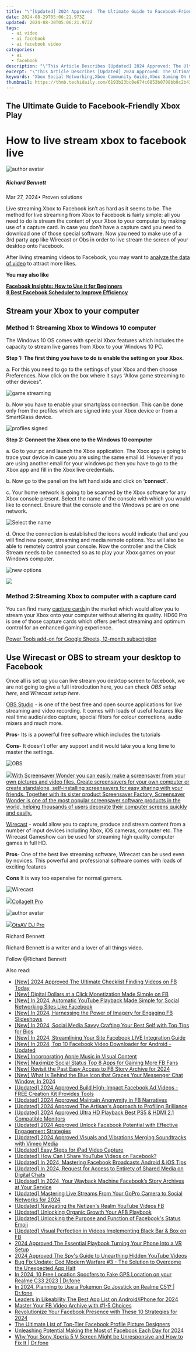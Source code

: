 ```yaml
---
title: "\"[Updated] 2024 Approved  The Ultimate Guide to Facebook-Friendly Xbox Play\""
date: 2024-08-29T05:06:21.973Z
updated: 2024-08-30T05:06:21.973Z
tags:
  - ai video
  - ai facebook
  - ai facebook video
categories:
  - ai
  - facebook
description: "\"This Article Describes [Updated] 2024 Approved: The Ultimate Guide to Facebook-Friendly Xbox Play\""
excerpt: "\"This Article Describes [Updated] 2024 Approved: The Ultimate Guide to Facebook-Friendly Xbox Play\""
keywords: "Xbox Social Networking,Xbox Community Guide,Xbox Gaming On Facebook,Engaging on Xbox & FB,Xbox Connectivity Tips,Xbox Friend List Strategies,Best Practices for Xbox and Facebook"
thumbnail: https://thmb.techidaily.com/6193b23bc0e674c0853b0708bb0c2b43a5237bddcffe969ab0d29845fe4343ae.jpg
---
```


## The Ultimate Guide to Facebook-Friendly Xbox Play

# How to live stream xbox to facebook live

![author avatar](https://images.wondershare.com/filmora/article-images/richard-bennett.jpg)

##### Richard Bennett

 Mar 27, 2024• Proven solutions

Live streaming Xbox to Facebook isn’t as hard as it seems to be. The method for live streaming from Xbox to Facebook is fairly simple: all you need to do is stream the content of your Xbox to your computer by making use of a capture card. In case you don’t have a capture card you need to download one of those special software. Now you need to make use of a 3rd party app like Wirecast or Obs in order to live stream the screen of your desktop onto Facebook.

After living streaming videos to Facebook, you may want to [analyze the data of video](https://tools.techidaily.com/wondershare/filmora/download/) to attract more likes.

**You may also like**

[**Facebook Insights: How to Use it for Beginners**](https://tools.techidaily.com/wondershare/filmora/download/)  
[**8 Best Facebook Scheduler to Improve Efficiency**](https://tools.techidaily.com/wondershare/filmora/download/)

## Stream your Xbox to your computer

### Method 1: Streaming Xbox to Windows 10 computer

The Windows 10 OS comes with special Xbox features which includes the capacity to stream live games from Xbox to your Windows 10 PC.

**Step 1: The first thing you have to do is enable the setting on your Xbox.**

a. For this you need to go to the settings of your Xbox and then choose Preferences. Now click on the box where it says “Allow game streaming to other devices”.

![game streaming ](https://images.wondershare.com/filmora/article-images/game-streaming.jpg)

b. Now you have to enable your smartglass connection. This can be done only from the profiles which are signed into your Xbox device or from a SmartGlass device.

![profiles signed ](https://images.wondershare.com/filmora/article-images/profiles-signed.jpg)

**Step 2: Connect the Xbox one to the Windows 10 computer**

a. Go to your pc and launch the Xbox application. The Xbox app is going to trace your device in case you are using the same email id. However if you are using another email for your windows pc then you have to go to the Xbox app and fill in the Xbox live credentials.

b. Now go to the panel on the left hand side and click on **‘connect’**.

c. Your home network is going to be scanned by the Xbox software for any Xbox console present. Select the name of the console with which you would like to connect. Ensure that the console and the Windows pc are on one network.

![Select the name ](https://images.wondershare.com/filmora/article-images/select-the-name.jpg)

d. Once the connection is established the icons would indicate that and you will find new power, streaming and media remote options. You will also be able to remotely control your console. Now the controller and the Click Stream needs to be connected so as to play your Xbox games on your Windows computer.

![new options ](https://images.wondershare.com/filmora/article-images/new-options.jpg)

<!-- affiliate ads begin -->
<a href="https://secure.2checkout.com/order/checkout.php?PRODS=4940317&QTY=1&AFFILIATE=108875&CART=1"><img src="https://secure.avangate.com/images/merchant/333ac5d90817d69113471fbb6e531bee/sps-partnership-728x90eng.png" border="0"></a>
<!-- affiliate ads end -->
### Method 2:Streaming Xbox to computer with a capture card

You can find many [capture cards](https://www.elgato.com/en/gaming)in the market which would allow you to stream your Xbox onto your computer without altering its quality. HD60 Pro is one of those capture cards which offers perfect streaming and optimum control for an enhanced gaming experience.

<!-- affiliate ads begin -->
<a href="https://secure.2checkout.com/order/checkout.php?PRODS=4721564&QTY=1&AFFILIATE=108875&CART=1">Power Tools add-on for Google Sheets, 12-month subscription</a>
<!-- affiliate ads end -->
## Use Wirecast or OBS to stream your desktop to Facebook

Once all is set up you can live stream you desktop screen to facebook, we are not going to give a full introdcution here, you can check _OBS setup here,_ and _Wirecast setup here._

[OBS Studio](https://obsproject.com/) \- is one of the best free and open source applications for live streaming and video recording. It comes with loads of useful features like real time audio/video capture, special filters for colour corrections, audio mixers and much more.

**Pros**\- Its is a powerful free software which includes the tutorials

**Cons**\- It doesn’t offer any support and it would take you a long time to master the settings.

![OBS ](https://images.wondershare.com/filmora/article-images/obs.jpg)

<!-- affiliate ads begin -->
<a href="https://secure.2checkout.com/order/checkout.php?PRODS=195080&QTY=1&AFFILIATE=108875&CART=1"><img src="https://www.blumentals.net/scrwonder/images/screensaver-software.png" border="0">With Screensaver Wonder you can easily make a screensaver from your own pictures and video files. Create screensavers for your own computer or create standalone, self-installing screensavers for easy sharing with your friends. Together with its sister product Screensaver Factory, Screensaver Wonder is one of the most popular screensaver software products in the world, helping thousands of users decorate their computer screens quickly and easily.</a>
<!-- affiliate ads end -->
[Wirecast](http://www.telestream.net/wirecast/overview.htm) \- would allow you to capture, produce and stream content from a number of input devices including Xbox, iOS cameras, computer etc. The Wirecast Gameshow can be used for streaming high quality computer games in full HD.

**Pros**\- One of the best live streaming software, Wirecast can be used even by novices. This powerful and professional software comes with loads of exciting features

**Cons** It is way too expensive for normal gamers.

![ Wirecast](https://images.wondershare.com/filmora/article-images/wirecast.jpg)

<!-- affiliate ads begin -->
<a href="https://secure.2checkout.com/order/checkout.php?PRODS=4530091&QTY=1&AFFILIATE=108875&CART=1"><img src="https://www.pearlmountainsoft.com/n_img/product/cit_win/banScrn.jpg" border="0">CollageIt Pro</a>
<!-- affiliate ads end -->
![author avatar](https://images.wondershare.com/filmora/article-images/richard-bennett.jpg)

<!-- affiliate ads begin -->
<a href="https://otszone.ots7.com/order/checkout.php?PRODS=4713321&QTY=1&AFFILIATE=108875&CART=1"><img src="https://green.ots7.com/screenshots/OtsAV/OtsAVDJ1.90-300x188.jpg" border="0">OtsAV DJ Pro</a>
<!-- affiliate ads end -->
Richard Bennett

Richard Bennett is a writer and a lover of all things video.

Follow @Richard Bennett

<span class="atpl-alsoreadstyle">Also read:</span>
<div><ul>
<li><a href="https://facebook-video-recording.techidaily.com/new-2024-approved-the-ultimate-checklist-finding-videos-on-fb-today/"><u>[New] 2024 Approved  The Ultimate Checklist  Finding Videos on FB Today</u></a></li>
<li><a href="https://facebook-video-recording.techidaily.com/new-digital-dollars-at-a-click-monetization-made-simple-on-fb/"><u>[New] Digital Dollars at a Click  Monetization Made Simple on FB</u></a></li>
<li><a href="https://facebook-video-recording.techidaily.com/new-in-2024-automatic-youtube-playback-made-simple-for-social-networking-sites-like-facebook/"><u>[New] In 2024, Automatic YouTube Playback Made Simple for Social Networking Sites Like Facebook</u></a></li>
<li><a href="https://facebook-video-recording.techidaily.com/new-in-2024-harnessing-the-power-of-imagery-for-engaging-fb-slideshows/"><u>[New] In 2024, Harnessing the Power of Imagery for Engaging FB Slideshows</u></a></li>
<li><a href="https://facebook-video-recording.techidaily.com/new-in-2024-social-media-savvy-crafting-your-best-self-with-top-tips-for-bios/"><u>[New] In 2024, Social Media Savvy  Crafting Your Best Self with Top Tips for Bios</u></a></li>
<li><a href="https://facebook-video-recording.techidaily.com/new-in-2024-streamlining-your-site-facebook-live-integration-guide/"><u>[New] In 2024, Streamlining Your Site  Facebook LIVE Integration Guide</u></a></li>
<li><a href="https://facebook-video-recording.techidaily.com/new-in-2024-top-10-facebook-video-downloader-for-android-updated/"><u>[New] In 2024, Top 10 Facebook Video Downloader for Android - Updated</u></a></li>
<li><a href="https://some-techniques.techidaily.com/new-incorporating-apple-music-in-visual-content/"><u>[New] Incorporating Apple Music in Visual Content</u></a></li>
<li><a href="https://facebook-video-recording.techidaily.com/new-maximize-social-status-top-8-apps-for-gaining-more-fb-fans/"><u>[New] Maximize Social Status  Top 8 Apps for Gaining More FB Fans</u></a></li>
<li><a href="https://facebook-video-recording.techidaily.com/new-revisit-the-past-easy-access-to-fb-story-archive-for-2024/"><u>[New] Revisit the Past  Easy Access to FB Story Archive for 2024</u></a></li>
<li><a href="https://facebook-video-recording.techidaily.com/new-what-is-behind-the-blue-icon-that-graces-your-messenger-chat-window-in-2024/"><u>[New] What Is Behind the Blue Icon that Graces Your Messenger Chat Window, In 2024</u></a></li>
<li><a href="https://facebook-video-recording.techidaily.com/updated-2024-approved-build-high-impact-facebook-ad-videos-free-creation-kit-provides-tools/"><u>[Updated] 2024 Approved  Build High-Impact Facebook Ad Videos - FREE Creation Kit Provides Tools</u></a></li>
<li><a href="https://facebook-video-recording.techidaily.com/updated-2024-approved-maintain-anonymity-in-fb-narratives/"><u>[Updated] 2024 Approved  Maintain Anonymity in FB Narratives</u></a></li>
<li><a href="https://facebook-video-recording.techidaily.com/updated-2024-approved-the-artisans-approach-to-profiling-brilliance/"><u>[Updated] 2024 Approved  The Artisan's Approach to Profiling Brilliance</u></a></li>
<li><a href="https://visual-screen-recording.techidaily.com/updated-2024-approved-ultra-hd-playback-best-ps5-and-hdmi-21-compatible-monitors/"><u>[Updated] 2024 Approved  Ultra HD Playback  Best PS5 & HDMI 2.1 Compatible Monitors</u></a></li>
<li><a href="https://facebook-video-recording.techidaily.com/updated-2024-approved-unlock-facebook-potential-with-effective-engagement-strategies/"><u>[Updated] 2024 Approved  Unlock Facebook Potential with Effective Engagement Strategies</u></a></li>
<li><a href="https://vimeo-videos.techidaily.com/updated-2024-approved-visuals-and-vibrations-merging-soundtracks-with-vimeo-media/"><u>[Updated] 2024 Approved  Visuals and Vibrations  Merging Soundtracks with Vimeo Media</u></a></li>
<li><a href="https://screen-activity-recording.techidaily.com/updated-easy-steps-for-ipad-video-capture/"><u>[Updated] Easy Steps for iPad Video Capture</u></a></li>
<li><a href="https://facebook-video-recording.techidaily.com/updated-how-can-i-share-youtube-videos-on-facebook/"><u>[Updated] How Can I Share YouTube Videos on Facebook?</u></a></li>
<li><a href="https://facebook-video-recording.techidaily.com/updated-in-2024-mastering-facebook-broadcasts-android-and-ios-tips/"><u>[Updated] In 2024, Mastering Facebook Broadcasts  Android & iOS Tips</u></a></li>
<li><a href="https://facebook-video-recording.techidaily.com/updated-in-2024-request-for-access-to-entirety-of-shared-media-on-digital-chats/"><u>[Updated] In 2024, Request for Access to Entirety of Shared Media on Digital Chats</u></a></li>
<li><a href="https://facebook-video-recording.techidaily.com/updated-in-2024-your-wayback-machine-facebooks-story-archives-at-your-service/"><u>[Updated] In 2024, Your Wayback Machine  Facebook’s Story Archives at Your Service</u></a></li>
<li><a href="https://facebook-video-recording.techidaily.com/updated-mastering-live-streams-from-your-gopro-camera-to-social-networks-for-2024/"><u>[Updated] Mastering Live Streams From Your GoPro Camera to Social Networks for 2024</u></a></li>
<li><a href="https://facebook-video-recording.techidaily.com/updated-navigating-the-netizens-realm-youtube-videos-fb/"><u>[Updated] Navigating the Netizen's Realm  YouTube Videos FB</u></a></li>
<li><a href="https://facebook-video-recording.techidaily.com/updated-unlocking-organic-growth-your-afb-playbook/"><u>[Updated] Unlocking Organic Growth  Your AFB Playbook</u></a></li>
<li><a href="https://facebook-video-recording.techidaily.com/updated-unlocking-the-purpose-and-function-of-facebooks-status-emoji/"><u>[Updated] Unlocking the Purpose and Function of Facebook's Status Emoji</u></a></li>
<li><a href="https://facebook-video-recording.techidaily.com/updated-visual-perfection-in-videos-implementing-black-bar-and-box-on-fb/"><u>[Updated] Visual Perfection in Videos  Implementing Black Bar & Box on FB</u></a></li>
<li><a href="https://some-skills.techidaily.com/2024-approved-the-essential-playbook-turning-your-phone-into-a-vr-setup/"><u>2024 Approved  The Essential Playbook  Turning Your Phone Into a VR Setup</u></a></li>
<li><a href="https://youtube-data.techidaily.com/approved-the-spys-guide-to-unearthing-hidden-youtube-videos/"><u>2024 Approved  The Spy's Guide to Unearthing Hidden YouTube Videos</u></a></li>
<li><a href="https://win-solutions.techidaily.com/bug-fix-update-cod-modern-warfare-3-the-solution-to-overcome-the-unexpected-app-halt/"><u>Bug Fix Update: Cod Modern Warfare #3 - The Solution to Overcome the Unexpected App Halt</u></a></li>
<li><a href="https://android-location.techidaily.com/in-2024-10-free-location-spoofers-to-fake-gps-location-on-your-realme-c33-2023-drfone-by-drfone-virtual/"><u>In 2024, 10 Free Location Spoofers to Fake GPS Location on your Realme C33 2023 | Dr.fone</u></a></li>
<li><a href="https://pokemon-go-android.techidaily.com/in-2024-planning-to-use-a-pokemon-go-joystick-on-realme-c51-drfone-by-drfone-virtual-android/"><u>In 2024, Planning to Use a Pokemon Go Joystick on Realme C51? | Dr.fone</u></a></li>
<li><a href="https://facebook-video-recording.techidaily.com/leaders-in-likeability-the-best-app-list-on-androidiphone-for-2024/"><u>Leaders in Likeability  The Best App List on Android/iPhone for 2024</u></a></li>
<li><a href="https://facebook-video-recording.techidaily.com/master-your-fb-video-archive-with-1-5-choices/"><u>Master Your FB Video Archive with #1-5 Choices</u></a></li>
<li><a href="https://facebook-video-recording.techidaily.com/revolutionize-your-facebook-presence-with-these-10-strategies-for-2024/"><u>Revolutionize Your Facebook Presence with These 10 Strategies for 2024</u></a></li>
<li><a href="https://facebook-video-recording.techidaily.com/the-ultimate-list-of-top-tier-facebook-profile-picture-designers/"><u>The Ultimate List of Top-Tier Facebook Profile Picture Designers</u></a></li>
<li><a href="https://facebook-video-recording.techidaily.com/unleashing-potential-making-the-most-of-facebook-each-day-for-2024/"><u>Unleashing Potential  Making the Most of Facebook Each Day for 2024</u></a></li>
<li><a href="https://howto.techidaily.com/why-your-sony-xperia-5-v-screen-might-be-unresponsive-and-how-to-fix-it-drfone-by-drfone-fix-android-problems-fix-android-problems/"><u>Why Your Sony Xperia 5 V Screen Might be Unresponsive and How to Fix It | Dr.fone</u></a></li>
</ul></div>

<ins class="adsbygoogle"
      style="display:block"
      data-ad-client="ca-pub-7571918770474297"
      data-ad-slot="8358498916"
      data-ad-format="auto"
      data-full-width-responsive="true"></ins>